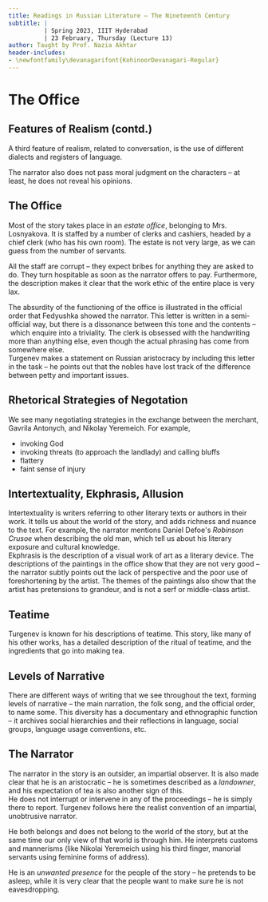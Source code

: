 ```yaml
---
title: Readings in Russian Literature – The Nineteenth Century
subtitle: |
          | Spring 2023, IIIT Hyderabad
          | 23 February, Thursday (Lecture 13)
author: Taught by Prof. Nazia Akhtar
header-includes:
- \newfontfamily\devanagarifont{KohinoorDevanagari-Regular}
---
```


# The Office
## Features of Realism (contd.)
A third feature of realism, related to conversation, is the use of different dialects and registers of language.

The narrator also does not pass moral judgment on the characters – at least, he does not reveal his opinions.

## The Office
Most of the story takes place in an *estate office*, belonging to Mrs. Losnyakova. It is staffed by a number of clerks and cashiers, headed by a chief clerk (who has his own room). The estate is not very large, as we can guess from the number of servants.

All the staff are corrupt – they expect bribes for anything they are asked to do. They turn hospitable as soon as the narrator offers to pay. Furthermore, the description makes it clear that the work ethic of the entire place is very lax.

The absurdity of the functioning of the office is illustrated in the official order that Fedyushka showed the narrator. This letter is written in a semi-official way, but there is a dissonance between this tone and the contents – which enquire into a triviality. The clerk is obsessed with the handwriting more than anything else, even though the actual phrasing has come from somewhere else.  
Turgenev makes a statement on Russian aristocracy by including this letter in the task – he points out that the nobles have lost track of the difference between petty and important issues.

## Rhetorical Strategies of Negotation
We see many negotiating strategies in the exchange between the merchant, Gavrila Antonych, and Nikolay Yeremeich. For example,

* invoking God
* invoking threats (to approach the landlady) and calling bluffs
* flattery
* faint sense of injury

## Intertextuality, Ekphrasis, Allusion
Intertextuality is writers referring to other literary texts or authors in their work. It tells us about the world of the story, and adds richness and nuance to the text. For example, the narrator mentions Daniel Defoe's *Robinson Crusoe* when describing the old man, which tell us about his literary exposure and cultural knowledge.  
Ekphrasis is the description of a visual work of art as a literary device. The descriptions of the paintings in the office show that they are not very good – the narrator subtly points out the lack of perspective and the poor use of foreshortening by the artist. The themes of the paintings also show that the artist has pretensions to grandeur, and is not a serf or middle-class artist.

## Teatime
Turgenev is known for his descriptions of teatime. This story, like many of his other works, has a detailed description of the ritual of teatime, and the ingredients that go into making tea.

## Levels of Narrative
There are different ways of writing that we see throughout the text, forming levels of narrative – the main narration, the folk song, and the official order, to name some. This diversity has a documentary and ethnographic function – it archives social hierarchies and their reflections in language, social groups, language usage conventions, etc.

## The Narrator
The narrator in the story is an outsider, an impartial observer. It is also made clear that he is an aristocratic – he is sometimes described as a *landowner*, and his expectation of tea is also another sign of this.  
He does not interrupt or intervene in any of the proceedings – he is simply there to report. Turgenev follows here the realist convention of an impartial, unobtrusive narrator.

He both belongs and does not belong to the world of the story, but at the same time our only view of that world is through him. He interprets customs and mannerisms (like Nikolai Yeremeich using his third finger, manorial servants using feminine forms of address).

He is an *unwanted presence* for the people of the story – he pretends to be asleep, while it is very clear that the people want to make sure he is not eavesdropping.
